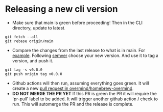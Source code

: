 # Releasing a new cli version

- Make sure that main is green before proceeding! Then in the CLI directory, update to latest.

```shell
git fetch --all
git rebase origin/main
```

- Compare the changes from the last release to what is in main. For [example](https://github.com/overmindtech/cli/compare/v1.3.2...main). Following [semver](https://semver.org/) choose your new version. And use it to tag a version, and push it.

```shell
git tag -s v0.0.0
git push origin tag v0.0.0
```

- Github actions will then run, assuming everything goes green. It will create a new [pull request in overmind/homebrew-overmind](https://github.com/overmindtech/homebrew-overmind/pulls).
- **DO NOT MERGE THE PR YET** If this PR is green the PR it will require the 'pr-pull' label to be added. It will trigger another github action / check to run. This will automerge the PR and the release is complete.

